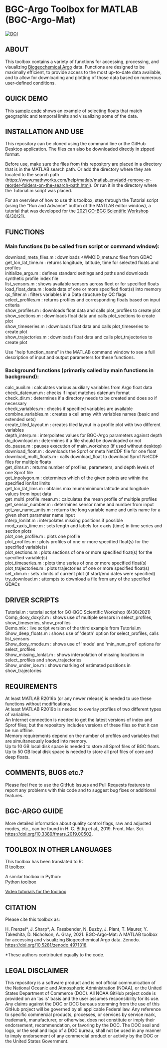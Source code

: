 # BGC-Argo Toolbox for MATLAB (BGC-Argo-Mat)
[![DOI](https://zenodo.org/badge/DOI/10.5281/zenodo.4971318.svg)](https://doi.org/10.5281/zenodo.4971318)

## ABOUT

This toolbox contains a variety of functions for accessing, processing, and visualizing [Biogeochemical Argo](https://biogeochemical-argo.org) data. Functions are designed to be maximally efficient, to provide access to the most up-to-date data available, and to allow for downloading and plotting of those data based on numerous user-defined conditions.

## QUICK DEMO

This <a href="Demo.md">sample code</a> shows an example of selecting floats that match geographic and temporal limits and visualizing some of the data.

## INSTALLATION AND USE

This repository can be cloned using the command line or the GitHub Desktop application. The files can also be downloaded directly in zipped format.

Before use, make sure the files from this repository are placed in a directory that is in the MATLAB search path. Or add the directory where they are located to the search path (https://www.mathworks.com/help/matlab/matlab_env/add-remove-or-reorder-folders-on-the-search-path.html). Or run it in the directory where the Tutorial.m script was placed.

For an overview of how to use this toolbox, step through the Tutorial script (using the "Run and Advance" button of the MATLAB editor window), a tutorial that was developed for the [2021 GO-BGC Scientific Workshop](https://www.us-ocb.org/joint-gobgc-workshop/) (6/30/21).

## FUNCTIONS

### Main functions (to be called from script or command window):

download_meta_files.m    : downloads <WMOID_meta.nc files from GDAC<br/>
get_lon_lat_time.m       : returns longitude, latitude, time for selected floats and profiles<br/>
initialize_argo.m        : defines standard settings and paths and downloads synthetic profile index file<br/>
list_sensors.m           : shows available sensors across fleet or for specified floats<br/>
load_float_data.m        : loads data of one or more specified float(s) into memory<br/>
qc_filter.m              : filters variables in a Data structure by QC flags<br/>
select_profiles.m        : returns profiles and corresponding floats based on input criteria<br/>
show_profiles.m          : downloads float data and calls plot_profiles to create plot<br/>
show_sections.m          : downloads float data and calls plot_sections to create plot<br/>
show_timeseries.m        : downloads float data and calls plot_timeseries to create plot<br/>
show_trajectories.m      : downloads float data and calls plot_trajectories to create plot<br/>

Use "help function_name" in the MATLAB command window to see a full description of input and output parameters for these functions.

### Background functions (primarily called by main functions in background):

calc_auxil.m             : calculates various auxiliary variables from Argo float data<br/>
check_datenum.m          : checks if input matches datenum format<br/>
check_dir.m              : determines if a directory needs to be created and does so if necessary<br/>
check_variables.m        : checks if specified variables are available<br/>
combine_variables.m      : creates a cell array with variables names (basic and extended sets)<br/>
create_tiled_layout.m    : creates tiled layout in a profile plot with two different variables<br/>
depth_interp.m           : interpolates values for BGC-Argo parameters against depth<br/>
do_download.m            : determines if a file should be downloaded or not<br/>
do_pause.m               : pauses execution of main_workshop (if used without desktop)<br/>
download_float.m         : downloads the Sprof or meta NetCDF file for one float<br/>
download_multi_floats.m  : calls download_float to download Sprof NetCDF files for multiple floats<br/>
get_dims.m               : returns number of profiles, parameters, and depth levels of one Sprof file<br/>
get_inpolygon.m          : determines which of the given points are within the specified lon/lat limits<br/>
get_lon_lat_lims.m       : obtains maximum/minimum latitude and longitude values from input data<br/>
get_multi_profile_mean.m : calculates the mean profile of multiple profiles<br/>
get_sensor_number.m      : determines sensor name and number from input<br/>
get_var_name_units.m     : returns the long variable name and units name for a given short parameter name input<br/>
interp_lonlat.m          : interpolates missing positions if possible<br/>
mod_xaxis_time.m         : sets length and labels for x axis (time) in time series and section plots<br/>
plot_one_profile.m       : plots one profile<br/>
plot_profiles.m          : plots profiles of one or more specified float(s) for the specified variable(s)<br/>
plot_sections.m          : plots sections of one or more specified float(s) for the specified variable(s)<br/>
plot_timeseries.m        : plots time series of one or more specified float(s)<br/>
plot_trajectories.m      : plots trajectories of one or more specified float(s)<br/>
set_xlim.m               : sets xlimits of current plot (if start/end dates were specified)<br/>
try_download.m           : attempts to download a file from any of the specified GDACs<br/>


## DRIVER SCRIPTS
Tutorial.m               : tutorial script for GO-BGC Scientific Workshop (6/30/2021)<br/>
Comp_doxy_doxy2.m        : shows use of multiple sensors in select_profiles, show_timeseries, show_profiles<br/>
Demo.mlx                 : live script version of the third example from Tutorial.m<br/>
Show_deep_floats.m       : shows use of 'depth' option for select_profiles, calls list_sensors<br/>
Show_doxy_rmode.m        : shows use of 'mode' and 'min_num_prof' options for select_profiles<br/>
Show_missing_lonlat.m    : shows interpolation of missing locations in select_profiles and show_trajectories<br/>
Show_under_ice.m         : shows marking of estimated positions in show_trajectories<br/>

## REQUIREMENTS
At least MATLAB R2016b (or any newer release) is needed to use these functions without modifications.<br/>
At least MATLAB R2019b is needed to overlay profiles of two different types of variables.<br/>
An Internet connection is needed to get the latest versions of index and Sprof files; but the repository includes versions of these files so that it can be run offline.<br/>
Memory requirements depend on the number of profiles and variables that are simultaneously loaded into memory.<br/>
Up to 10 GB local disk space is needed to store all Sprof files of BGC floats.<br/>
Up to 50 GB local disk space is needed to store all prof files of core and deep floats.

## COMMENTS, BUGS etc.?
Please feel free to use the GitHub Issues and Pull Requests features to report any problems with this code and to suggest bug fixes or additional features.

## BGC-ARGO GUIDE
More detailed information about quality control flags, raw and adjusted modes, etc., can be found in
H. C. Bittig et al., 2019. Front. Mar. Sci. https://doi.org/10.3389/fmars.2019.00502.

## TOOLBOX IN OTHER LANGUAGES
This toolbox has been translated to R:<br/>
[R toolbox](https://github.com/euroargodev/BGC-ARGO_R_WORKSHOP)

A similar toolbox in Python:<br/>
[Python toolbox](https://github.com/go-bgc/workshop-python)

[Video tutorials for the toolbox](https://www.go-bgc.org/getting-started-with-go-bgc-data)

## CITATION

Please cite this toolbox as:

H. Frenzel*, J. Sharp*, A. Fassbender, N. Buzby, J. Plant, T. Maurer, Y. Takeshita, D. Nicholson, A. Gray, 2021. BGC-Argo-Mat: A MATLAB toolbox for accessing and visualizing Biogeochemical Argo data. Zenodo. https://doi.org/10.5281/zenodo.4971318.

*These authors contributed equally to the code.

## LEGAL DISCLAIMER

This repository is a software product and is not official communication of the National Oceanic and Atmospheric Administration (NOAA), or the United States Department of Commerce (DOC). All NOAA GitHub project code is provided on an 'as is' basis and the user assumes responsibility for its use. Any claims against the DOC or DOC bureaus stemming from the use of this GitHub project will be governed by all applicable Federal law. Any reference to specific commercial products, processes, or services by service mark, trademark, manufacturer, or otherwise, does not constitute or imply their endorsement, recommendation, or favoring by the DOC. The DOC seal and logo, or the seal and logo of a DOC bureau, shall not be used in any manner to imply endorsement of any commercial product or activity by the DOC or the United States Government.
